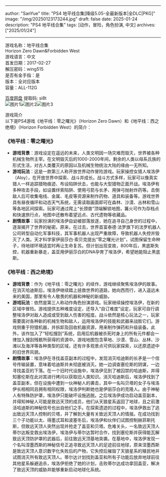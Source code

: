 
---
author: "SanYue"
title: "PS4 地平线合集[降级5.05-全最新版本|全DLC|PKG]"
image: "/img/20250123173244.jpg"
draft: false
date: 2025-01-24
description: "PS4 地平线合集"
tags: [动作，冒险，角色扮演, 中文]
archives: ["2025/01/24"]

---

游戏名称：地平线合集   
Horizon Zero Dawn&Forbidden West    
游戏语言：中文  
首发日期：2017-02-27  
解压密码：wing515  
是否有金手指：是  
版本：全对应版本   
容量：ALL-112G

[百度网盘](https://pan.baidu.com/s/1zI3na8IEs-axNmOT5tL2mw) 提取码: si8t  
![图片1](/img/c4ec6a.jpg)![图片2](/img/74f19d.jpg)![图片3](/img/c8be01.jpg)  

游戏简介  
以下是PS4游戏《地平线：零之曙光》（Horizon Zero Dawn）和《地平线：西之绝境》（Horizon Forbidden West）的简介：

### 《地平线：零之曙光》
- **游戏背景**：游戏设定在遥远的未来，人类文明因一场灾难而毁灭，世界被各种机械生物所主宰。在文明毁灭后的1000-2000年间，剩余的人类以母系氏族的形式生活，对古人类覆灭的原因以及机械生物统治大陆的缘由一无所知。
- **游戏玩法**：这是一款第三人称开放世界动作冒险游戏。玩家操控女猎人埃洛伊（Aloy），在开放世界中探索、战斗并成长。战斗方式多样，玩家可以像真实猎人一样追踪猎物痕迹、布设陷阱伏击，也能与大型猎物正面开战。埃洛伊有多种攻击手段，如设置绊索陷阱、使用弓箭与长矛、用弹弓抛射炸药等。击倒敌人后可收集电线、金属、毛皮等资源来制作药物、道具和装备等。游戏世界具有昼夜循环和动态天气系统，无需读取画面即可在森林、沙漠、丛林和雪山等各地区间探索。玩家可通过爬上“长颈兽”顶端解锁地图，篝火可作为存档点和快速旅行点，地图中还散布着望远点、古代遗物等收藏品。
- **剧情故事**：玩家扮演的埃洛伊自幼被部落放逐，她在追寻自己身世的过程中，逐渐揭开了世界的秘密。原来，在过去，世界首富泰德·法罗旗下的法罗机器人公司转型自动化军事科技，其军事机器人出现严重故障，导致机器人失控并毁灭了人类。天才科学家伊丽莎白·索贝克提出“零之曙光计划”，试图保留生命种子，待地球环境适宜时再让生命复苏。但计划出现变故，800年后，黑底斯失控，机器重新暴走，盖亚用伊丽莎白的DNA孕育了埃洛伊，希望她能阻止黑底斯。

### 《地平线：西之绝境》
- **游戏背景**：作为《地平线：零之曙光》的续作，游戏继续聚焦埃洛伊的故事。在消灭哈迪斯后，埃洛伊继续踏上拯救世界的道路，她向西而行，进入遥远未来的美国，那里有令人敬畏的机器和神秘的新威胁。
- **游戏玩法**：依然是第三人称动作角色扮演游戏。玩家继续操控埃洛伊，在新的区域中冒险。游戏提供五种难度设定，还导入“自订难度”设定，玩家可自行调整埃洛伊对敌人造成或受到敌人伤害的程度。战斗依然是核心玩法之一，玩家需要面对各种新的机械生物和敌人，运用埃洛伊的技能和武器来战胜它们。游戏侧重于狩猎机器，并拆卸及回收机器资源，用来制作弹药和升级装备。此外，该作加入了“轻松搜刮”系统，启用后机器被杀死时身上的所有元件都会一律加入搜刮残骸所获得的资源中。游戏地图包含草地、沙漠、雪山、丛林、沙滩以及海洋等各种类型的区域，还有许多观景点可供玩家探索，以还原遗迹中的旧世界风貌。
- **剧情故事**：埃洛伊在寻找盖亚副本的过程中，发现消灭哈迪斯的长矛是一个信号传输装置，意味着哈迪斯并未彻底被消灭。她一边调查塞伦斯的阴谋，一边寻找盖亚的下落。在一个旧时代设施中，埃洛伊见到了被囚禁的哈迪斯，并得知塞伦斯在此对其进行拷问以获取旧人类知识。消灭哈迪斯后，埃洛伊找到了盖亚副本，但在设施中遭到一伙神秘人的袭击，其中一名叫贝塔的女子与埃洛伊长相相同且拥有相同权限，埃洛伊判断她也是伊丽莎白的克隆人。由于神秘人有特殊防护罩，埃洛伊只能破坏设施逃脱。之后埃洛伊成功启动盖亚副本，并得知神秘人可能是致远天顶的成员，他们从天狼星系返回了地球，且之前激活哈迪斯的神秘信号也出自他们之手。在探索遗迹的过程中，埃洛伊救出了逃出致远天顶人控制的贝塔，并了解到大量有关致远天顶人的情报。在成功找到三个子功能以太、得墨忒耳和波塞冬后，埃洛伊和伙伴们试图控制赫菲斯托斯，但致远天顶人突然出现并抢走了盖亚和贝塔。危难关头，一名致远天顶人蒂尔达叛变救出埃洛伊，埃洛伊与蒂尔达暂时合作，找到塞伦斯并获得能瓦解致远天顶防护罩的武器后，前往致远天顶基地突袭。在基地中，埃洛伊发现一个名叫涅墨西斯的神秘信号正追寻致远天顶人的足迹前往地球，原来涅墨西斯是致远天顶人意识数字化失败后的产物，它失控后摧毁了天狼星系的殖民地并试图消灭所有致远天顶人。蒂尔达计划找到盖亚和所有子功能后放弃地球前往其他星系躲避追杀，埃洛伊拒绝了她的计划，击败蒂尔达成功拿回盖亚，解决了致远天顶的威胁并能够重新启动地球化系统。
